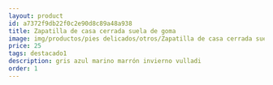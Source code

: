 ```yaml
---
layout: product
id: a7372f9db22f0c2e90d8c89a48a938
title: Zapatilla de casa cerrada suela de goma 
image: img/productos/pies delicados/otros/Zapatilla de casa cerrada suela de goma =25=destacado1=gris azul marino marrón invierno vulladi.webp
price: 25
tags: destacado1
description: gris azul marino marrón invierno vulladi
order: 1
---
```

